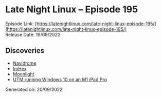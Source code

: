 # Late Night Linux – Episode 195
Episode Link: [https://latenightlinux.com/late-night-linux-episode-195/](https://latenightlinux.com/late-night-linux-episode-195/)  
Release Date: 19/09/2022
## Discoveries
* [Navidrome](https://www.navidrome.org/)
* [ImHex](https://github.com/WerWolv/ImHex)
* [Moonlight](https://moonlight-stream.org/)
* [UTM running Windows 10 on an M1 iPad Pro](https://www.youtube.com/watch?v=lDZOjIGHka0)

Generated on: 20/09/2022
